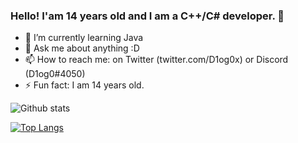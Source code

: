 ### Hello! I'am 14 years old and I am a C++/C# developer. 👋

- 🌱 I’m currently learning Java
- 💬 Ask me about anything :D
- 📫 How to reach me: on Twitter (twitter.com/D1og0x) or Discord (D1og0#4050)
- ⚡ Fun fact: I am 14 years old.

![Github stats](https://github-readme-stats.vercel.app/api?username=D1og0&count_private=true&theme=dracula)

[![Top Langs](https://github-readme-stats.vercel.app/api/top-langs/?username=D1og0&count_private=true&layout=compact&theme=dracula)](https://github.com/anuraghazra/github-readme-stats)
